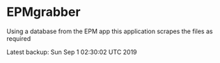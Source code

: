 # EPMgrabber
Using a database from the EPM app this application scrapes the files as required


Latest backup: Sun Sep 1 02:30:02 UTC 2019
